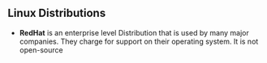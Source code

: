 ## Linux Distributions
- **RedHat** is an enterprise level Distribution that is used by many major companies. They charge for support on their operating system. It is not open-source 